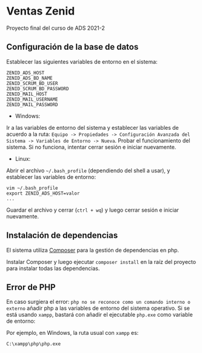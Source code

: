 # Ventas Zenid

Proyecto final del curso de ADS 2021-2

## Configuración de la base de datos

Establecer las siguientes variables de entorno en el sistema:

```
ZENID_ADS_HOST
ZENID_ADS_BD_NAME
ZENID_SCRUM_BD_USER
ZENID_SCRUM_BD_PASSWORD
ZENID_MAIL_HOST
ZENID_MAIL_USERNAME
ZENID_MAIL_PASSWORD
```

- Windows:

Ir a las variables de entorno del sistema y establecer las variables de acuerdo a la ruta: `Equipo -> Propiedades -> Configuración Avanzada del Sistema -> Variables de Entorno -> Nueva`. 
Probar el funcionamiento del sistema. Si no funciona, intentar cerrar sesión e iniciar nuevamente.

- Linux:

Abrir el archivo `~/.bash_profile` (dependiendo del shell a usar), y establecer las variables de entorno:

```
vim ~/.bash_profile
export ZENID_ADS_HOST=valor
...
```

Guardar el archivo y cerrar (`ctrl + wq`) y luego cerrar sesión e iniciar nuevamente.

## Instalación de dependencias

El sistema utiliza [Composer](https://getcomposer.org/) para la gestión de dependencias en php.

Instalar Composer y luego ejecutar `composer install` en la raíz del proyecto para instalar todas las dependencias.

## Error de PHP

En caso surgiera el error: `php no se reconoce como un comando interno o externo` añadir php a las variables de entorno del sistema operativo.
Si se está usando `xampp`, bastará con añadir el ejecutable `php.exe` como variable de entorno:

Por ejemplo, en Windows, la ruta usual con `xampp` es:

```
C:\xampp\php\php.exe
```